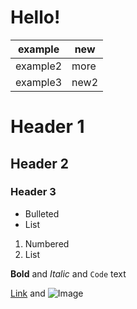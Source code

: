 # Hello!

example|new|
-----|-----|
example2|more|and more|
example3|new2|



# Header 1
## Header 2
### Header 3

- Bulleted
- List

1. Numbered
2. List

**Bold** and _Italic_ and `Code` text

[Link](url) and ![Image](src)
